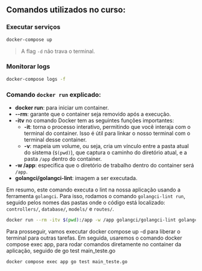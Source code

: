 
## Comandos utilizados no curso:

### Executar serviços
```bash
docker-compose up
```
> A flag `-d` não trava o terminal.

### Monitorar logs
```bash
docker-compose logs -f
```

### Comando `docker run` explicado:

- **docker run**: para iniciar um container.
- **--rm**: garante que o container seja removido após a execução.
- **-itv** no comando Docker tem as seguintes funções importantes:
  - **-it**: torna o processo interativo, permitindo que você interaja com o terminal do container. Isso é útil para linkar o nosso terminal com o terminal desse container.
  - **-v**: mapeia um volume, ou seja, cria um vínculo entre a pasta atual do sistema (`$(pwd)`), que captura o caminho do diretório atual, e a pasta `/app` dentro do container.
- **-w /app**: especifica que o diretório de trabalho dentro do container será `/app`.
- **golangci/golangci-lint**: imagem a ser executada.

Em resumo, este comando executa o lint na nossa aplicação usando a ferramenta `golangci`. Para isso, rodamos o comando `golangci-lint run`, seguido pelos nomes das pastas onde o código está localizado: `controllers/`, `database/`, `models/` e `routes/`.

```bash
docker run --rm -itv $(pwd):/app -w /app golangci/golangci-lint golangci-lint run controllers/ database/ models/ routes/
```

Para prosseguir, vamos executar docker compose up -d para liberar o terminal para outras tarefas. Em seguida, usaremos o comando docker compose exec app, para rodar comandos diretamente no container da aplicação, seguido de go test main_teste.go

```bash
docker compose exec app go test main_teste.go
```